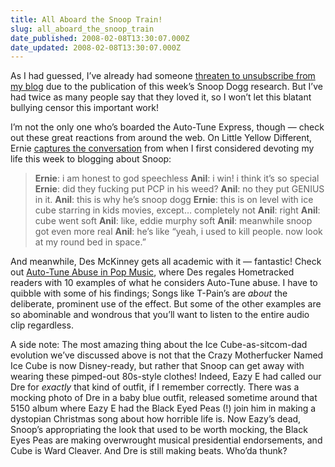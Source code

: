 ```yaml
---
title: All Aboard the Snoop Train!
slug: all_aboard_the_snoop_train
date_published: 2008-02-08T13:30:07.000Z
date_updated: 2008-02-08T13:30:07.000Z
---
```


As I had guessed, I’ve already had someone [threaten to unsubscribe from my blog](http://www.dashes.com/anil/2008/02/when-autotune-strikes.html#comment-353250) due to the publication of this week’s Snoop Dogg research. But I’ve had twice as many people say that they loved it, so I won’t let this blatant bullying censor this important work!

I’m not the only one who’s boarded the Auto-Tune Express, though — check out these great reactions from around the web. On Little Yellow Different, Ernie [captures the conversation](http://www.littleyellowdifferent.com/where-anil-extols-the-virtues-of-snoop-doggs-new-video/) from when I first considered devoting my life this week to blogging about Snoop:

> **Ernie**: i am honest to god speechless
> **Anil**: i win! i think it’s so special
> **Ernie**: did they fucking put PCP in his weed?
> **Anil**: no they put GENIUS in it.
> **Anil**: this is why he’s snoop dogg
> **Ernie**: this is on level with ice cube starring in kids movies, except… completely not
> **Anil**: right
> **Anil**: cube went soft
> **Anil**: like, eddie murphy soft
> **Anil**: meanwhile snoop got even more real
> **Anil**: he’s like “yeah, i used to kill people. now look at my round bed in space.”

And meanwhile, Des McKinney gets all academic with it — fantastic! Check out [Auto-Tune Abuse in Pop Music](http://www.hometracked.com/2008/02/05/auto-tune-abuse-in-pop-music-10-examples), where Des regales Hometracked readers with 10 examples of what he considers Auto-Tune abuse. I have to quibble with some of his findings; Songs like T-Pain’s are *about* the deliberate, prominent use of the effect. But some of the other examples are so abominable and wondrous that you’ll want to listen to the entire audio clip regardless.

A side note: The most amazing thing about the Ice Cube-as-sitcom-dad evolution we’ve discussed above is not that the Crazy Motherfucker Named Ice Cube is now Disney-ready, but rather that Snoop can get away with wearing these pimped-out 80s-style clothes! Indeed, Eazy E had called our Dre for *exactly* that kind of outfit, if I remember correctly. There was a mocking photo of Dre in a baby blue outfit, released sometime around that 5150 album where Eazy E had the Black Eyed Peas (!) join him in making a dystopian Christmas song about how horrible life is. Now Eazy’s dead, Snoop’s appropriating the look that used to be worth mocking, the Black Eyes Peas are making overwrought musical presidential endorsements, and Cube is Ward Cleaver. And Dre is still making beats. Who’da thunk?
